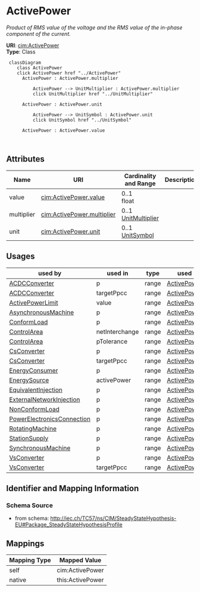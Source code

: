 # ActivePower


_Product of RMS value of the voltage and the RMS value of the in-phase component of the current._





**URI**: [cim:ActivePower](http://iec.ch/TC57/CIM100#ActivePower)<br />
**Type**: Class




```mermaid
 classDiagram
    class ActivePower
    click ActivePower href "../ActivePower"
      ActivePower : ActivePower.multiplier
        
          ActivePower --> UnitMultiplier : ActivePower.multiplier
          click UnitMultiplier href "../UnitMultiplier"
        
      ActivePower : ActivePower.unit
        
          ActivePower --> UnitSymbol : ActivePower.unit
          click UnitSymbol href "../UnitSymbol"
        
      ActivePower : ActivePower.value
        
      
```




<!-- no inheritance hierarchy -->


## Attributes


| Name | URI | Cardinality and Range | Description | Inheritance |
| ---  | --- | --- | --- | --- |
| value | [cim:ActivePower.value](http://iec.ch/TC57/CIM100#ActivePower.value) | 0..1 <br />  float  |  | direct |
| multiplier | [cim:ActivePower.multiplier](http://iec.ch/TC57/CIM100#ActivePower.multiplier) | 0..1 <br />  [UnitMultiplier](UnitMultiplier.md)  |  | direct |
| unit | [cim:ActivePower.unit](http://iec.ch/TC57/CIM100#ActivePower.unit) | 0..1 <br />  [UnitSymbol](UnitSymbol.md)  |  | direct |





## Usages

| used by | used in | type | used |
| ---  | --- | --- | --- |
| [ACDCConverter](ACDCConverter.md) | p | range | [ActivePower](ActivePower.md) |
| [ACDCConverter](ACDCConverter.md) | targetPpcc | range | [ActivePower](ActivePower.md) |
| [ActivePowerLimit](ActivePowerLimit.md) | value | range | [ActivePower](ActivePower.md) |
| [AsynchronousMachine](AsynchronousMachine.md) | p | range | [ActivePower](ActivePower.md) |
| [ConformLoad](ConformLoad.md) | p | range | [ActivePower](ActivePower.md) |
| [ControlArea](ControlArea.md) | netInterchange | range | [ActivePower](ActivePower.md) |
| [ControlArea](ControlArea.md) | pTolerance | range | [ActivePower](ActivePower.md) |
| [CsConverter](CsConverter.md) | p | range | [ActivePower](ActivePower.md) |
| [CsConverter](CsConverter.md) | targetPpcc | range | [ActivePower](ActivePower.md) |
| [EnergyConsumer](EnergyConsumer.md) | p | range | [ActivePower](ActivePower.md) |
| [EnergySource](EnergySource.md) | activePower | range | [ActivePower](ActivePower.md) |
| [EquivalentInjection](EquivalentInjection.md) | p | range | [ActivePower](ActivePower.md) |
| [ExternalNetworkInjection](ExternalNetworkInjection.md) | p | range | [ActivePower](ActivePower.md) |
| [NonConformLoad](NonConformLoad.md) | p | range | [ActivePower](ActivePower.md) |
| [PowerElectronicsConnection](PowerElectronicsConnection.md) | p | range | [ActivePower](ActivePower.md) |
| [RotatingMachine](RotatingMachine.md) | p | range | [ActivePower](ActivePower.md) |
| [StationSupply](StationSupply.md) | p | range | [ActivePower](ActivePower.md) |
| [SynchronousMachine](SynchronousMachine.md) | p | range | [ActivePower](ActivePower.md) |
| [VsConverter](VsConverter.md) | p | range | [ActivePower](ActivePower.md) |
| [VsConverter](VsConverter.md) | targetPpcc | range | [ActivePower](ActivePower.md) |






## Identifier and Mapping Information







### Schema Source


* from schema: http://iec.ch/TC57/ns/CIM/SteadyStateHypothesis-EU#Package_SteadyStateHypothesisProfile





## Mappings

| Mapping Type | Mapped Value |
| ---  | ---  |
| self | cim:ActivePower |
| native | this:ActivePower |





